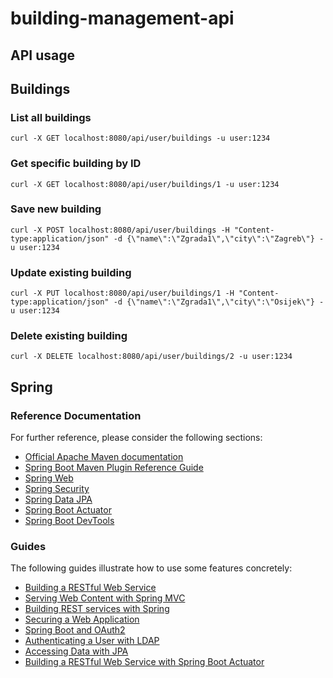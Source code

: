 # building-management-api

## API usage

## Buildings

### List all buildings
```curl -X GET localhost:8080/api/user/buildings -u user:1234```
### Get specific building by ID
```curl -X GET localhost:8080/api/user/buildings/1 -u user:1234```
### Save new building
```curl -X POST localhost:8080/api/user/buildings -H "Content-type:application/json" -d {\"name\":\"Zgrada1\",\"city\":\"Zagreb\"} -u user:1234```
### Update existing building
```curl -X PUT localhost:8080/api/user/buildings/1 -H "Content-type:application/json" -d {\"name\":\"Zgrada1\",\"city\":\"Osijek\"} -u user:1234```
### Delete existing building
```curl -X DELETE localhost:8080/api/user/buildings/2 -u user:1234```

## Spring

### Reference Documentation
For further reference, please consider the following sections:

* [Official Apache Maven documentation](https://maven.apache.org/guides/index.html)
* [Spring Boot Maven Plugin Reference Guide](https://docs.spring.io/spring-boot/docs/2.2.2.RELEASE/maven-plugin/)
* [Spring Web](https://docs.spring.io/spring-boot/docs/2.2.2.RELEASE/reference/htmlsingle/#boot-features-developing-web-applications)
* [Spring Security](https://docs.spring.io/spring-boot/docs/2.2.2.RELEASE/reference/htmlsingle/#boot-features-security)
* [Spring Data JPA](https://docs.spring.io/spring-boot/docs/2.2.2.RELEASE/reference/htmlsingle/#boot-features-jpa-and-spring-data)
* [Spring Boot Actuator](https://docs.spring.io/spring-boot/docs/2.2.2.RELEASE/reference/htmlsingle/#production-ready)
* [Spring Boot DevTools](https://docs.spring.io/spring-boot/docs/2.2.2.RELEASE/reference/htmlsingle/#using-boot-devtools)

### Guides
The following guides illustrate how to use some features concretely:

* [Building a RESTful Web Service](https://spring.io/guides/gs/rest-service/)
* [Serving Web Content with Spring MVC](https://spring.io/guides/gs/serving-web-content/)
* [Building REST services with Spring](https://spring.io/guides/tutorials/bookmarks/)
* [Securing a Web Application](https://spring.io/guides/gs/securing-web/)
* [Spring Boot and OAuth2](https://spring.io/guides/tutorials/spring-boot-oauth2/)
* [Authenticating a User with LDAP](https://spring.io/guides/gs/authenticating-ldap/)
* [Accessing Data with JPA](https://spring.io/guides/gs/accessing-data-jpa/)
* [Building a RESTful Web Service with Spring Boot Actuator](https://spring.io/guides/gs/actuator-service/)
